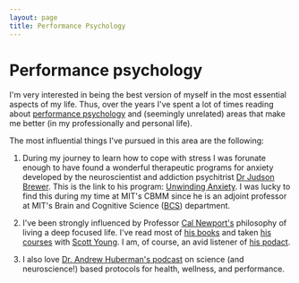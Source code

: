 ```yaml
---
layout: page
title: Performance Psychology
---
```


# Performance psychology

I'm very interested in being the best version of myself in the most essential aspects of my life.
Thus, over the years I've spent a lot of times reading about 
[performance psychology](https://larrygmaguire.com/what-is-performance-psychology/#:~:text=Performance%20psychology%20is%20a%20subdivision,factors%20influencing%20optimal%20human%20performance.&text=Through%20assisting%20professionals%20to%20refine,improving%20and%20enhancing%20human%20performance.)
and (seemingly unrelated) areas that make me better (in my professionally and personal life).

The most influential things I've pursued in this area are the following:

1. During my journey to learn how to cope with stress I was forunate enough to have
found a wonderful therapeutic programs for anxiety developed by the neuroscientist 
and addiction psychitrist [Dr Judson Brewer](https://drjud.com/).
This is the link to his program: [Unwinding Anxiety](https://www.unwindinganxiety.com/).
I was lucky to find this during my time at MIT's CBMM since he is an adjoint professor
at MIT's Brain and Cognitive Science ([BCS](https://bcs.mit.edu/)) department. 

2. I've been strongly influenced by Professor [Cal Newport's](https://www.calnewport.com/) 
philosophy of living a deep focused life.
I've read most of [his books](https://www.calnewport.com/books/) and
taken [his courses](https://www.scotthyoung.com/courses/) 
with [Scott Young](https://www.scotthyoung.com/).
I am, of course, an avid listener of [his podact](https://www.calnewport.com/podcast/). 

3. I also love [Dr. Andrew Huberman's podcast](https://hubermanlab.com/) on science
(and neuroscience!) based protocols for health, wellness, and performance. 

[//]: # (Other related activties that I've pursued that have had an impact on me:)

[//]: # ()
[//]: # (- I've also done [Accomplishment Coaching]&#40;https://www.accomplishmentcoaching.com/&#41;)

[//]: # (with [Anthony Vargas]&#40;https://www.linkedin.com/in/anthony-vargas/&#41;.)

[//]: # (I found it a valuable experience where I learned to recognize and overcome )

[//]: # (self-imposed limiting beliefs.)

[//]: # (It's focus is on empowerning people and I believe it's an effective framework. )
